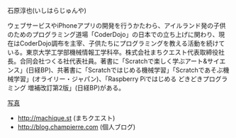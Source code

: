 石原淳也(いしはらじゅんや)

ウェブサービスやiPhoneアプリの開発を行うかたわら、アイルランド発の子供のためのプログラミング道場「CoderDojo」の日本での立ち上げに関わり、現在はCoderDojo調布を主宰、子供たちにプログラミングを教える活動を続けている。東京大学工学部機械情報工学科卒。株式会社まちクエスト代表取締役社長。合同会社つくる社代表社員。著書に「Scratchで楽しく学ぶアート&サイエンス」(日経BP)、共著書に「Scratchではじめる機械学習」「Scratchであそぶ機械学習」(オライリー・ジャパン)、「Raspberry Piではじめる どきどきプログラミング 増補改訂第2版」(日経BP)がある。

[写真](//s3-ap-northeast-1.amazonaws.com/champierre-blog/images/images/000/000/042/blog/jishiha.jpg)

- http://machique.st (まちクエスト)
- http://blog.champierre.com (個人ブログ)
